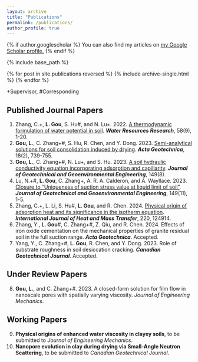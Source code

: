 ```yaml
---
layout: archive
title: "Publications"
permalink: /publications/
author_profile: true
---
```


{% if author.googlescholar %}
  You can also find my articles on <u><a href="{{author.googlescholar}}">my Google Scholar profile</a>.</u>
{% endif %}

{% include base_path %}

{% for post in site.publications reversed %}
  {% include archive-single.html %}
{% endfor %}

+Supervisor, #Corresponding

## Published Journal Papers
1. Zhang, C.+, **L. Gou**, S. Hu#, and N. Lu+. 2022. [A thermodynamic formulation of water potential in soil](https://doi.org/10.1029/2022WR032369). ***Water Resources Research***, 58(9), 1-20.
2. **Gou, L.**, C. Zhang+#, S. Hu, R. Chen, and Y. Dong. 2023. [Semi-analytical solutions for soil consolidation induced by drying](https://doi.org/10.1007/s11440-022-01623-4). ***Acta Geotechnica***, 18(2), 739-755.
3. **Gou, L.**, C. Zhang+#, N. Lu+, and S. Hu. 2023. [A soil hydraulic conductivity equation incorporating adsorption and
capillarity](https://doi.org/10.1061/JGGEFK.GTENG-11388). ***Journal of Geotechnical and Geoenvironmental Engineering***, 149(8).
4. Lu, N.+#, **L. Gou**, C. Zhang+, A. R. A. Calderon, and A. Wayllace. 2023. [Closure to “Uniqueness of suction stress value at liquid limit of soil”](https://doi.org/10.1061/JGGEFK.GTENG-11798). ***Journal of Geotechnical and Geoenvironmental Engineering***, 149(11), 1-5.
5. Zhang, C.+, L. Li,  S. Hu#, **L. Gou**, and R. Chen. 2024. [Physical origin of adsorption heat and its significance in the isotherm equation](https://www.sciencedirect.com/science/article/pii/S0017931023010591). ***International Journal of Heat and Mass Transfer***, 220, 124914.
6. Zhang, Y., **L. Gou**#, C. Zhang+#, Z. Qiu, and R. Chen. 2024. Effects of iron oxide cementation on the mechanical
properties of granite residual soil in the full suction range. ***Acta Geotechnica***. Accepted.
7. Yang, Y., C. Zhang+#, **L. Gou**, R. Chen, and Y. Dong. 2023. Role of substrate roughness in soil desiccation cracking. ***Canadian Geotechnical Journal***. Accepted.

## Under Review Papers
8. **Gou, L.**, and C. Zhang+#. 2023. A closed-form solution for film flow in nanoscale pores with spatially varying
viscosity. *Journal of Engineering Mechanics*.

## Working Papers
9. **Physical origins of enhanced water viscosity in clayey soils**, to be submitted to *Journal of Engineering Mechanics*.
10. **Nanopore evolution in clay during drying via Small-Angle Neutron Scattering**, to be submitted to *Canadian Geotechnical Journal*.
